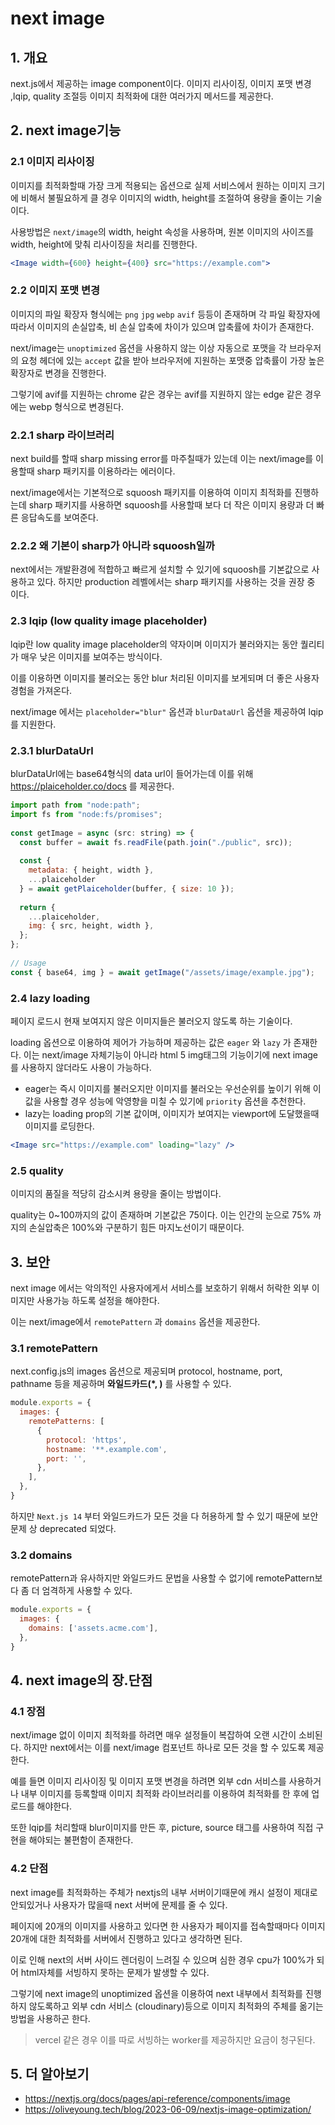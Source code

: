 # next image

## 1. 개요

next.js에서 제공하는 image component이다. 이미지 리사이징, 이미지 포맷 변경 ,lqip, quality 조절등 이미지 최적화에 대한 여러가지 메서드를 제공한다.

## 2. next image기능

### 2.1 이미지 리사이징

이미지를 최적화할때 가장 크게 적용되는 옵션으로 실제 서비스에서 원하는 이미지 크기에 비해서 불필요하게 클 경우 이미지의 width, height를 조절하여 용량을 줄이는 기술이다.

사용방법은 `next/image`의 width, height 속성을 사용하며, 원본 이미지의 사이즈를 width, height에 맞춰 리사이징을 처리를 진행한다.

```jsx
<Image width={600} height={400} src="https://example.com">
```

### 2.2 이미지 포맷 변경

이미지의 파일 확장자 형식에는 `png` `jpg` `webp` `avif` 등등이 존재하며 각 파일 확장자에 따라서 이미지의 손실압축, 비 손실 압축에 차이가 있으며 압축률에 차이가 존재한다.

next/image는 `unoptimized` 옵션을 사용하지 않는 이상 자동으로 포맷을 각 브라우저의 요청 헤더에 있는 `accept` 값을 받아 브라우저에 지원하는 포맷중 압축률이 가장 높은 확장자로 변경을 진행한다.

그렇기에 avif를 지원하는 chrome 같은 경우는 avif를 지원하지 않는 edge 같은 경우에는 webp 형식으로 변경된다.

### 2.2.1  sharp 라이브러리

next build를 할때 sharp missing error를 마주칠때가 있는데 이는 next/image를 이용할때 sharp 패키지를 이용하라는 에러이다.

next/image에서는 기본적으로 squoosh 패키지를 이용하여 이미지 최적화를 진행하는데 sharp 패키지를 사용하면 squoosh를 사용할때 보다 더 작은 이미지 용량과 더 빠른 응답속도를 보여준다.

### 2.2.2 왜 기본이 sharp가 아니라 squoosh일까

next에서는 개발환경에 적합하고 빠르게 설치할 수 있기에 squoosh를 기본값으로 사용하고 있다. 하지만  production 레벨에서는 sharp 패키지를 사용하는 것을 권장 중 이다.

### 2.3 lqip (low quality image placeholder)

lqip란 low quality image placeholder의 약자이며 이미지가 불러와지는 동안 퀄리티가 매우 낮은 이미지를 보여주는 방식이다.

이를 이용하면 이미지를 불러오는 동안 blur 처리된 이미지를 보게되며 더 좋은 사용자 경험을 가져온다.

next/image 에서는 `placeholder="blur"` 옵션과 `blurDataUrl` 옵션을 제공하여 lqip를 지원한다.

### 2.3.1 blurDataUrl

blurDataUrl에는 base64형식의 data url이 들어가는데 이를 위해  https://plaiceholder.co/docs 를 제공한다.

```jsx
import path from "node:path";
import fs from "node:fs/promises";
 
const getImage = async (src: string) => {
  const buffer = await fs.readFile(path.join("./public", src));
 
  const {
    metadata: { height, width },
    ...plaiceholder
  } = await getPlaiceholder(buffer, { size: 10 });
 
  return {
    ...plaiceholder,
    img: { src, height, width },
  };
};
 
// Usage
const { base64, img } = await getImage("/assets/image/example.jpg");
```

### 2.4 lazy loading

페이지 로드시 현재 보여지지 않은 이미지들은 불러오지 않도록 하는 기술이다.

loading 옵션으로 이용하여 제어가 가능하며 제공하는 값은 `eager` 와 `lazy` 가 존재한다. 이는 next/image 자체기능이 아니라 html 5 img태그의 기능이기에 next image를 사용하지 않더라도 사용이 가능하다.

- eager는 즉시 이미지를 불러오지만 이미지를 불러오는 우선순위를 높이기 위해 이 값을 사용할 경우 성능에 악영향을 미칠 수 있기에 `priority` 옵션을 추천한다.
- lazy는 loading prop의 기본 값이며, 이미지가 보여지는 viewport에 도달했을때 이미지를 로딩한다.

```jsx
<Image src="https://example.com" loading="lazy" />
```

### 2.5 quality

이미지의 품질을 적당히 감소시켜 용량을 줄이는 방법이다. 

quality는 0~100까지의 값이 존재하며 기본값은 75이다. 이는 인간의 눈으로 75% 까지의 손실압축은 100%와 구분하기 힘든 마지노선이기 때문이다.

## 3. 보안

next image 에서는 악의적인 사용자에게서 서비스를 보호하기 위해서 허락한 외부 이미지만 사용가능 하도록 설정을 해야한다.

이는 next/image에서 `remotePattern` 과 `domains` 옵션을 제공한다.

### 3.1 remotePattern

next.config.js의 images 옵션으로 제공되며 protocol, hostname, port, pathname 등을 제공하며 **와일드카드(*, )** 를 사용할 수 있다.

```jsx
module.exports = {
  images: {
    remotePatterns: [
      {
        protocol: 'https',
        hostname: '**.example.com',
        port: '',
      },
    ],
  },
}
```

하지만 `Next.js 14` 부터 와일드카드가 모든 것을 다 허용하게 할 수 있기 때문에 보안 문제 상 deprecated 되었다.

### 3.2 domains

remotePattern과 유사하지만 와일드카드 문법을 사용할 수 없기에 remotePattern보다 좀 더 엄격하게 사용할 수 있다.

```jsx
module.exports = {
  images: {
    domains: ['assets.acme.com'],
  },
}
```

## 4. next image의 장.단점

### 4.1 장점

next/image 없이 이미지 최적화를 하려면 매우 설정들이 복잡하여 오랜 시간이 소비된다. 하지만 next에서는 이를 next/image 컴포넌트 하나로 모든 것을 할 수 있도록 제공한다.

예를 들면 이미지 리사이징 및 이미지 포맷 변경을 하려면 외부 cdn 서비스를 사용하거나 내부 이미지를 등록할때 이미지 최적화 라이브러리를 이용하여 최적화를 한 후에 업로드를 해야한다.

또한 lqip를 처리할때 blur이미지를 만든 후, picture, source 태그를 사용하여 직접 구현을 해야되는 불편함이 존재한다.

### 4.2 단점

next image를 최적화하는 주체가 nextjs의 내부 서버이기때문에 캐시 설정이 제대로 안되있거나 사용자가 많을때 next 서버에 문제를 줄 수 있다.

페이지에 20개의 이미지를 사용하고 있다면 한 사용자가 페이지를 접속할때마다 이미지 20개에 대한 최적화를 서버에서 진행하고 있다고 생각하면 된다.

이로 인해 next의 서버 사이드 렌더링이 느려질 수 있으며 심한 경우 cpu가 100%가 되어 html자체를 서빙하지 못하는 문제가 발생할 수 있다.

그렇기에 next image의 unoptimized 옵션을 이용하여 next 내부에서 최적화를 진행하지 않도록하고 외부 cdn 서비스 (cloudinary)등으로 이미지 최적화의 주체를 옮기는 방법을 사용하곤 한다.

> vercel 같은 경우 이를 따로 서빙하는 worker를 제공하지만 요금이 청구된다.
> 

## 5. 더 알아보기

- https://nextjs.org/docs/pages/api-reference/components/image
- https://oliveyoung.tech/blog/2023-06-09/nextjs-image-optimization/